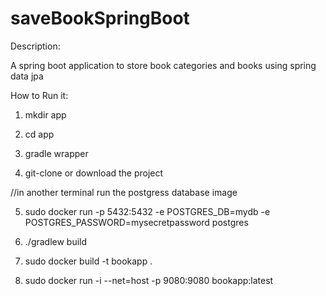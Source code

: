 # saveBookSpringBoot

Description:

A spring boot application to store book categories and books using spring data jpa

How to Run it:

1. mkdir app
2. cd app

3. gradle wrapper

4. git-clone or download the project

//in another terminal run the postgress database image 

5. sudo docker run -p 5432:5432 -e POSTGRES_DB=mydb -e POSTGRES_PASSWORD=mysecretpassword  postgres

6. ./gradlew build

7. sudo docker build -t bookapp . 

8. sudo docker run -i  --net=host -p 9080:9080 bookapp:latest
